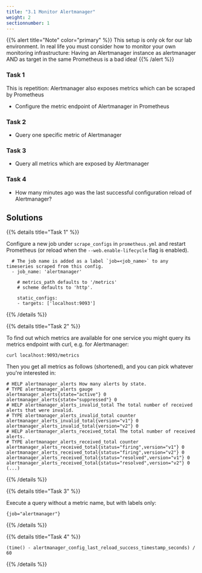 ```yaml
---
title: "3.1 Monitor Alertmanager"
weight: 2
sectionnumber: 1
---
```


{{% alert title="Note" color="primary" %}}
This setup is only ok for our lab environment. In real life you must consider how to monitor your own monitoring infrastructure:
Having an Alertmanager instance as alertmanager AND as target in the same Prometheus is a bad idea!
{{% /alert %}}

### Task 1

This is repetition: Alertmanager also exposes metrics which can be scraped by Prometheus

* Configure the metric endpoint of Alertmanager in Prometheus

### Task 2

* Query one specific metric of Alertmanager

### Task 3

* Query all metrics which are exposed by Alertmanager

### Task 4

* How many minutes ago was the last successful configuration reload of Alertmanager?

## Solutions

{{% details title="Task 1" %}}

Configure a new job under `scrape_configs` in `prometheus.yml` and restart Prometheus (or reload when the `--web.enable-lifecycle` flag is enabled).
```
  # The job name is added as a label `job=<job_name>` to any timeseries scraped from this config.
  - job_name: 'alertmanager'

    # metrics_path defaults to '/metrics'
    # scheme defaults to 'http'.

    static_configs:
    - targets: ['localhost:9093']
```
{{% /details %}}


{{% details title="Task 2" %}}

To find out which metrics are available for one service you might query its metrics endpoint with curl, e.g. for Alertmanager:

```
curl localhost:9093/metrics
```

Then you get all metrics as follows (shortened), and you can pick whatever you're interested in:

```
# HELP alertmanager_alerts How many alerts by state.
# TYPE alertmanager_alerts gauge
alertmanager_alerts{state="active"} 0
alertmanager_alerts{state="suppressed"} 0
# HELP alertmanager_alerts_invalid_total The total number of received alerts that were invalid.
# TYPE alertmanager_alerts_invalid_total counter
alertmanager_alerts_invalid_total{version="v1"} 0
alertmanager_alerts_invalid_total{version="v2"} 0
# HELP alertmanager_alerts_received_total The total number of received alerts.
# TYPE alertmanager_alerts_received_total counter
alertmanager_alerts_received_total{status="firing",version="v1"} 0
alertmanager_alerts_received_total{status="firing",version="v2"} 0
alertmanager_alerts_received_total{status="resolved",version="v1"} 0
alertmanager_alerts_received_total{status="resolved",version="v2"} 0
(...)
```
{{% /details %}}

{{% details title="Task 3" %}}

Execute a query without a metric name, but with labels only:
```
{job="alertmanager"}
```
{{% /details %}}

{{% details title="Task 4" %}}

```
(time() - alertmanager_config_last_reload_success_timestamp_seconds) / 60
```
{{% /details %}}
